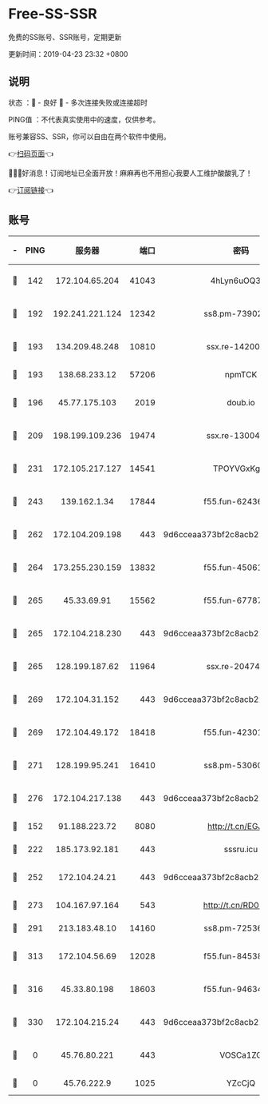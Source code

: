 # Free-SS-SSR

免费的SS账号、SSR账号，定期更新

更新时间：2019-04-23 23:32 +0800

## 说明

状态     ：🙂 - 良好 🙁 - 多次连接失败或连接超时

PING值   ：不代表真实使用中的速度，仅供参考。

账号兼容SS、SSR，你可以自由在两个软件中使用。

👉[扫码页面](https://liesauer.github.io/Free-SS-SSR/)👈

🎉🎉🎉好消息！订阅地址已全面开放！麻麻再也不用担心我要人工维护酸酸乳了！

👉[订阅链接](https://www.liesauer.net/yogurt/subscribe?ACCESS_TOKEN=DAYxR3mMaZAsaqUb)👈

## 账号

|-|PING|服务器|端口|密码|加密方式|区域|
|:----:|:----:|:-----:|-----:|:----:|:----:|:----:|
|🙂|142|172.104.65.204|41043|4hLyn6uOQ3hU|aes-256-cfb|JP|
|🙂|192|192.241.221.124|12342|ss8.pm-73902144|aes-256-cfb|US|
|🙂|193|134.209.48.248|10810|ssx.re-14200963|aes-256-cfb|US|
|🙂|193|138.68.233.12|57206|npmTCK|rc4-md5|US|
|🙂|196|45.77.175.103|2019|doub.io|aes-128-ctr|SG|
|🙂|209|198.199.109.236|19474|ssx.re-13004881|aes-256-cfb|US|
|🙂|231|172.105.217.127|14541|TPOYVGxKglpi|aes-256-cfb|JP|
|🙂|243|139.162.1.34|17844|f55.fun-62436274|aes-256-cfb|SG|
|🙂|262|172.104.209.198|443|9d6cceaa373bf2c8acb22e60b6a58be6|aes-256-cfb|US|
|🙂|264|173.255.230.159|13832|f55.fun-45061463|aes-256-cfb|US|
|🙂|265|45.33.69.91|15562|f55.fun-67787601|aes-256-cfb|US|
|🙂|265|172.104.218.230|443|9d6cceaa373bf2c8acb22e60b6a58be6|aes-256-cfb|US|
|🙂|265|128.199.187.62|11964|ssx.re-20474884|aes-256-cfb|SG|
|🙂|269|172.104.31.152|443|9d6cceaa373bf2c8acb22e60b6a58be6|aes-256-cfb|US|
|🙂|269|172.104.49.172|18418|f55.fun-42301611|aes-256-cfb|SG|
|🙂|271|128.199.95.241|16410|ss8.pm-53060931|aes-256-cfb|SG|
|🙂|276|172.104.217.138|443|9d6cceaa373bf2c8acb22e60b6a58be6|aes-256-cfb|US|
|🙂|152|91.188.223.72|8080|http://t.cn/EGJIyrl|rc4-md5|RU|
|🙂|222|185.173.92.181|443|sssru.icu|rc4-md5|RU|
|🙂|252|172.104.24.21|443|9d6cceaa373bf2c8acb22e60b6a58be6|aes-256-cfb|US|
|🙂|273|104.167.97.164|543|http://t.cn/RD0D7sx|rc4-md5|CA|
|🙂|291|213.183.48.10|14160|ss8.pm-72536569|rc4-md5|RU|
|🙂|313|172.104.56.69|12028|f55.fun-84538440|aes-256-cfb|SG|
|🙂|316|45.33.80.198|18603|f55.fun-94634073|aes-256-cfb|US|
|🙂|330|172.104.215.24|443|9d6cceaa373bf2c8acb22e60b6a58be6|aes-256-cfb|US|
|🙁|0|45.76.80.221|443|VOSCa1ZG|aes-256-cfb|DE|
|🙁|0|45.76.222.9|1025|YZcCjQ|rc4-md5|JP|
